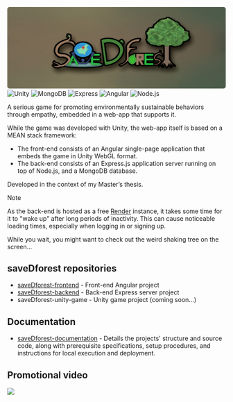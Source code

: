 ![Logo](./assets/logo.png)
![Unity](https://img.shields.io/badge/-Unity-000000?style=flat&logo=unity&logoColor=white)
![MongoDB](https://img.shields.io/badge/-MongoDB-4DB33D?style=flat&logo=mongodb&logoColor=FFFFFF)
![Express](https://img.shields.io/badge/Express-000000?style=flat&logo=express&logoColor=white)
![Angular](https://img.shields.io/badge/Angular-DD0031?style=flat&logo=angular&logoColor=white) 
![Node.js](https://img.shields.io/badge/Node.js-339933?style=flat&logo=node.js&logoColor=white)


A serious game for promoting environmentally sustainable behaviors through empathy, embedded in a web-app that supports it. 

While the game was developed with Unity, the web-app itself is based on a MEAN stack framework:
 - The front-end consists of an Angular single-page application that embeds the game in Unity WebGL format.
 - The back-end consists of an Express.js application server running on top of Node.js, and a MongoDB database.

Developed in the context of my Master’s thesis.

> [!NOTE]
> As the back-end is hosted as a free [Render](https://render.com/) instance, it takes some time for it to "wake up" after long periods of inactivity. This can cause noticeable loading times, especially when logging in or signing up.
> 
> While you wait, you might want to check out the weird shaking tree on the screen...

## saveDforest repositories 

- [saveDforest-frontend](https://github.com/ricardosantosfc/savedforest-frontend-public) - Front-end Angular project 
- [saveDforest-backend](https://github.com/ricardosantosfc/savedforest-backend-public) - Back-end Express server project 
- saveDforest-unity-game - Unity game project (coming soon...)
  
## Documentation

- [saveDforest-documentation](https://ricardosantosfc.github.io/saveDforest/docs/savedforest_documentation.pdf) - Details the projects' structure and source code, along with prerequisite specifications, setup procedures, and instructions for local execution and deployment.


## Promotional video

[<img src="https://img.youtube.com/vi/HN52uf6e_Y8/0.jpg" width="40%">](https://www.youtube.com/watch?v=HN52uf6e_Y8)
